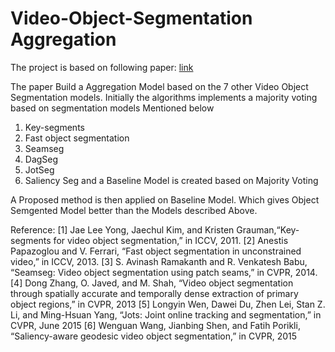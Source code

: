 # Video-Object-Segmentation Aggregation

The project is based on following paper: [link](https://opus.lib.uts.edu.au/bitstream/10453/54467/4/2016icme_submission.pdf)

The paper Build a Aggregation Model based on the 7 other Video Object Segmentation models.
Initially the algorithms implements a majority voting based on segmentation models Mentioned below 

1. Key-segments 
2. Fast object segmentation 
3. Seamseg
4. DagSeg
5. JotSeg
6. Saliency Seg
 and  a Baseline Model is created based on Majority Voting

A Proposed method is then applied on Baseline Model. Which gives Object Semgented Model better than the Models described Above.

Reference:
[1] Jae Lee Yong, Jaechul Kim, and Kristen Grauman,“Key-segments for video object segmentation,” in ICCV, 2011.
[2] Anestis Papazoglou and V. Ferrari, “Fast object segmentation in unconstrained video,” in ICCV, 2013.
[3] S. Avinash Ramakanth and R. Venkatesh Babu, “Seamseg: Video object segmentation using patch seams,” in CVPR, 2014.
[4] Dong Zhang, O. Javed, and M. Shah, “Video object segmentation through spatially accurate and temporally
    dense extraction of primary object regions,” in CVPR, 2013
[5] Longyin Wen, Dawei Du, Zhen Lei, Stan Z. Li, and Ming-Hsuan Yang, “Jots: Joint online tracking and segmentation,” in 
    CVPR, June 2015
[6] Wenguan Wang, Jianbing Shen, and Fatih Porikli, “Saliency-aware geodesic video object segmentation,” in CVPR, 2015

